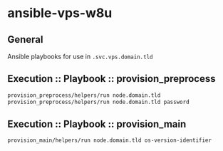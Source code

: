 # ansible-vps-w8u

## General

Ansible playbooks for use in `.svc.vps.domain.tld`

## Execution :: Playbook :: provision_preprocess

```bash
provision_preprocess/helpers/run node.domain.tld
provision_preprocess/helpers/run node.domain.tld password
```

## Execution :: Playbook :: provision_main

```bash
provision_main/helpers/run node.domain.tld os-version-identifier
```
